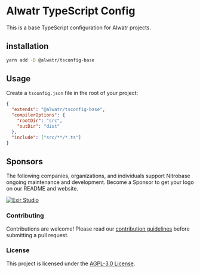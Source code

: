 # Alwatr TypeScript Config

This is a base TypeScript configuration for Alwatr projects.

## installation

```bash
yarn add -D @alwatr/tsconfig-base
```

## Usage

Create a `tsconfig.json` file in the root of your project:

```json
{
  "extends": "@alwatr/tsconfig-base",
  "compilerOptions": {
    "rootDir": "src",
    "outDir": "dist"
  },
  "include": ["src/**/*.ts"]
}
```

## Sponsors

The following companies, organizations, and individuals support Nitrobase ongoing maintenance and development. Become a Sponsor to get your logo on our README and website.

[![Exir Studio](https://avatars.githubusercontent.com/u/181194967?s=200&v=4)](https://exirstudio.com)

### Contributing

Contributions are welcome! Please read our [contribution guidelines](https://github.com/Alwatr/.github/blob/next/CONTRIBUTING.md) before submitting a pull request.

### License

This project is licensed under the [AGPL-3.0 License](LICENSE).
